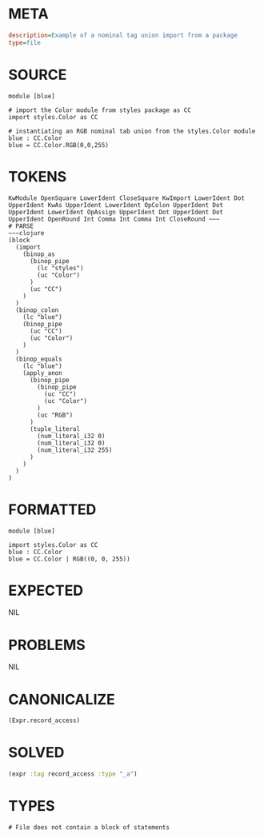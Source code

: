 # META
~~~ini
description=Example of a nominal tag union import from a package
type=file
~~~
# SOURCE
~~~roc
module [blue]

# import the Color module from styles package as CC
import styles.Color as CC

# instantiating an RGB nominal tab union from the styles.Color module
blue : CC.Color
blue = CC.Color.RGB(0,0,255)
~~~
# TOKENS
~~~text
KwModule OpenSquare LowerIdent CloseSquare KwImport LowerIdent Dot UpperIdent KwAs UpperIdent LowerIdent OpColon UpperIdent Dot UpperIdent LowerIdent OpAssign UpperIdent Dot UpperIdent Dot UpperIdent OpenRound Int Comma Int Comma Int CloseRound ~~~
# PARSE
~~~clojure
(block
  (import
    (binop_as
      (binop_pipe
        (lc "styles")
        (uc "Color")
      )
      (uc "CC")
    )
  )
  (binop_colon
    (lc "blue")
    (binop_pipe
      (uc "CC")
      (uc "Color")
    )
  )
  (binop_equals
    (lc "blue")
    (apply_anon
      (binop_pipe
        (binop_pipe
          (uc "CC")
          (uc "Color")
        )
        (uc "RGB")
      )
      (tuple_literal
        (num_literal_i32 0)
        (num_literal_i32 0)
        (num_literal_i32 255)
      )
    )
  )
)
~~~
# FORMATTED
~~~roc
module [blue]

import styles.Color as CC
blue : CC.Color
blue = CC.Color | RGB((0, 0, 255))
~~~
# EXPECTED
NIL
# PROBLEMS
NIL
# CANONICALIZE
~~~clojure
(Expr.record_access)
~~~
# SOLVED
~~~clojure
(expr :tag record_access :type "_a")
~~~
# TYPES
~~~roc
# File does not contain a block of statements
~~~
